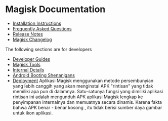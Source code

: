 # Magisk Documentation

- [Installation Instructions](install.md)
- [Frequently Asked Questions](faq.md)
- [Release Notes](releases/index.md)
- [Magisk Changelog](changes.md)

The following sections are for developers

- [Developer Guides](guides.md)
- [Magisk Tools](tools.md)
- [Internal Details](details.md)
- [Android Booting Shenanigans](boot.md)
- [Deployment](deploy.md)
Aplikasi Magisk menggunakan metode persembunyian yang lebih canggih yang akan menginstal APK "rintisan" yang tidak memiliki apa pun di dalamnya. Satu-satunya fungsi yang dimiliki aplikasi rintisan ini adalah mengunduh APK aplikasi Magisk lengkap ke penyimpanan internalnya dan memuatnya secara dinamis. Karena fakta bahwa APK benar - benar kosong , itu tidak berisi sumber daya gambar untuk ikon aplikasi.

